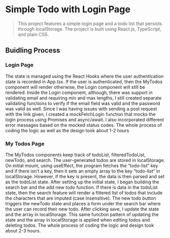 # Simple Todo with Login Page

> This project features a simple login page and a todo list that persists through localStorage. 
> The project is built using React.js, TypeScript, and plain CSS.

## Buidling Process

### Login Page
The state is managed using the React Hooks where the user authentication state is recorded in App.tsx. If the user is authenticated, then the MyTodos component will render otherwise, the Login component will still be rendered. Inside the Login component, although, there was support in validating email and requiring min and max lengths, I still created separate validating functions to verify if the email field was valid and the password was valid as well. Since I was having issues with sending a post request with the link given, I created a mockFetchLogin function that mocks the login process using Promises and async/await. I also incorporated different error messages based on the mocked status codes. The whole process of coding the logic as well as the design took about 1-2 hours

### My Todos Page
The MyTodos components keep track of todoList, filteredTodoList, newTodo, and search. The user-generated todos are stored in localStorage. On initial mount, using useEffect, the program fetches the “todo-list” key and if there isn’t a key, then it sets an empty array to the key “todo-list” in localStorage. However, if the key is present, the data is then parsed and set as the todoList state. After setting up the initial state, I began building the search bar and the add new todo function. If there is data in the todoList state, then the search feature will render a filtered list of todos that include the characters that are imputed (case insensitive). The new todo button triggers the newTodo state and places a form under the search bar where the user can record their new todo. After clicking save, I update the state and the array in localStorage. This same function pattern of updating the state and the array in localStorage is applied when editing todos and deleting todos. The whole process of coding the logic and design took about 2-3 hours.

